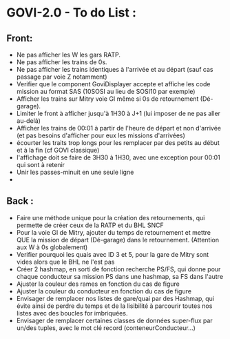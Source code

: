 # GOVI-2.0 - To do List :

Front:
-
- Ne pas afficher les W les gars RATP.  
- Ne pas afficher les trains de 0s.  
- Ne pas afficher les trains identiques à l'arrivée et au départ (sauf cas passage par voie Z notamment) 
- Verifier que le component GoviDisplayer accepte et affiche les code mission au format SAS (10SOSI au lieu de SOSI10 par exemple) 
- Afficher les trains sur Mitry voie GI même si 0s de retournement (Dé-garage).
- Limiter le front à afficher jusqu'à 1H30 à J+1 (lui imposer de ne pas aller au-delà)
- Afficher les trains de 00:01 à partir de l'heure de départ et non d'arrivée (et pas besoins d'afficher pour eux les missions d'arrivées)
- écourter les traits trop longs pour les remplacer par des petits au début et à la fin (cf GOVI classique)
- l'affichage doit se faire de 3H30 à 1H30, avec une exception pour 00:01 qui sont à retenir
- Unir les passes-minuit en une seule ligne
- 

Back :
-
- Faire une méthode unique pour la création des retournements, qui permette de créer ceux de la RATP et du BHL SNCF  
- Pour la voie GI de Mitry, ajouter du temps de retournement et mettre QUE la mission de départ (Dé-garage) dans le retournement. (Attention aux W à 0s globalement)
- Verifier pourquoi les quais avec ID 3 et 5, pour la gare de Mitry sont vides alors que le BHL ne l'est pas
- Créer 2 hashmap, en sorti de fonction recherche PS/FS, qui donne pour chaque conducteur sa mission PS dans une hashmap, sa FS dans l'autre
- Ajuster la couleur des rames en fonction du cas de figure
- Ajuster la couleur du conducteur en fonction du cas de figure
- Envisager de remplacer nos listes de gare/quai par des Hashmap, qui évite ainsi de perdre du temps et de la lisibilité à parcourir toutes nos listes avec des boucles for imbriquées.
- Envisager de remplacer certaines classes de données super-flux par un/des tuples, avec le mot clé record (conteneurConducteur...)